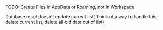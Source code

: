 TODO:
Create Files in AppData or Roaming, not in Workspace

Database reset doesn't update current list( Think of a way to handle this: delete current list, delete all old data out of list)

